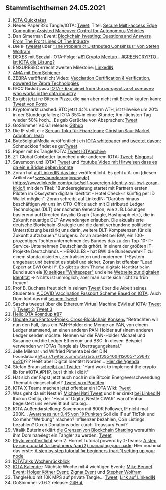 ## Stammtischthemen 24.05.2021
1. [IOTA Quicktakes](https://www.youtube.com/watch?v=CSfHxeSU080)
2. Neues Paper 32x Tangle/IOTA: [Tweet](https://twitter.com/_iotaarchive/status/1394550069576224769?s=20); Titel: [Secure Multi-access Edge Computing Assisted
Maneuver Control for Autonomous Vehicles](https://www.corealis.eu/wp-content/uploads/2021/03/Secure_Multi_access_Edge_Computing_assisted_Maneuver_Control_for_autonomous_vehicles.pdf)
3. Dan Simerman Event: [Blockchain Investing: Questions and Answers From The Front Lines Of The Industry](https://events.flaia.org/events/blockchain-investing-questions-and-answers-from-the-front-lines-of-the-industry-with-dan-simerman)
4. Die IF [tweetet](https://twitter.com/iota/status/1394593638152347650?s=20) über ["The Problem of Distributed Consensus" von Stefen Wolfram](https://writings.stephenwolfram.com/2021/05/the-problem-of-distributed-consensus/)
5. DEXES mit Spezial-IOTA-Folge: [#61 Crypto Meetup - #GREENCRYPTO - ist IOTA die Lösung?](https://www.youtube.com/watch?v=2UVf0FGAY0k)
6. ENSURESEC errecht zweiten Milestone: [LinkedIN](https://www.linkedin.com/posts/ensuresec_ensuresec-reaches-its-second-milestone-activity-6800396695176851457-t01s)
7. [AMA mit Dom Schiener](https://www.youtube.com/watch?v=jbuSlnLK2T4)
8. ZEBRA veröffentlicht Video: [Vaccination Certification & Verification, powered by Zebra Technologies](https://www.youtube.com/watch?v=TTfxu9xDaRU)
9. R/CC Reddit post: [IOTA - Explained from the perspective of someone who works in the data industry](https://www.reddit.com/r/CryptoCurrency/comments/nfghhc/iota_explained_from_the_perspective_of_someone/?utm_medium=android_app&utm_source=share)
10. Es gibt jetzt ne Bitcoin Pizza, die man aber nicht mit Bitcoin kaufen kann: [Tweet von Pomp](https://twitter.com/APompliano/status/1394638990247088129?s=20)
11. Kryptomarkt crashed: BTC jetzt 44% unterm ATH, ist teilweise um 20% in der Stunde gefallen; IOTA 35% in einer Stunde; Am nächsten Tag wieder 50% hoch... Es gab Gerüchte von Absprachen: [Tweet](https://twitter.com/crypto_birb/status/1395042808856301575?s=20)
12. GoShimmer V.0.6.1 release: [Github](https://github.com/iotaledger/goshimmer/releases/tag/v0.6.1)
13. Die IF stellt ein: [Sercan Toku für Finanzteam](https://blog.iota.org/welcome-sercan-toku-to-the-iota-foundation/amp/?__twitter_impression=true); [Christian Saur Market Adoption Team](https://blog.iota.org/welcome-christian-saur-to-the-iota-foundation/)
14. Byte5digitalMedia veröffentlicht ein [IOTA whitepaper](https://www.byte5.de/iota/iota-whitepaper/) und [tweetet davon](https://twitter.com/byte5/status/1395312875724546050?s=20); Schmucklos findet es gut[Tweet](https://twitter.com/Schmucklos_/status/1395344574361620483?s=20)
15. Paper mit 9x Tangle/IOTA: [Tweet IOTAarchive](https://twitter.com/_iotaarchive/status/1395276859022192640?s=20)
16. ZT Global Coinbetter launched unter anderem IOTA: [Tweet](https://twitter.com/Coinbetter_ZT/status/1395287918181163009?s=21); [Blogpost](https://support.clfxpx.com/hc/en-001/articles/900006215426-Announcement-on-the-launch-of-ADA-IOTA-XTZ-on-ZT-Innovation-Board)
17. Savemoon und IOTA? [Tweet](https://twitter.com/SafemoonMemer/status/1395160599198408709?s=19) und [Youtube Video mit Hinweisen dass es da ein e Bridge geben könnte](https://www.youtube.com/watch?v=Qcv6nkjNkCs)
18. Zoran hat [auf LinkedIN das hier](https://www.linkedin.com/pulse/self-sovereign-identity-ssi-bwi-zoran-kikic/) veröffentlicht. Es geht u.A. um [diesen Artikel auf www.bundesregierung.de](https://www.linkedin.com/pulse/self-sovereign-identity-ssi-bwi-zoran-kikic/) mit dem Titel: "Bundesregierung startet mit Partnern ersten Piloten im Ökosystem digitale Identität - Hotel Check-in künftig per ID Wallet möglich". Zoran schreibt auf LinkedIN: "Darüber hinaus beschäftigen wir uns im CTO-Office auch mit Distributed Ledger Technologies (DLT) der nächsten Generation, wie z. B. Lösungen basierend auf Directed Acyclic Graph (Tangle, Hashgraph etc.), die in Zukunft neuartige DLT-Anwendungen erlauben.
Die aktualisierte deutsche Blockchain-Strategie und die damit verbundene politische Unterstützung bestärkt uns darin, weitere DLT-Kompetenzen für die Zukunft aufzubauen." Übrigens: Zoran arbeitet bei BWI, ein 100-prozentiges Tochterunternehmen des Bundes das zu den Top-10-IT-Service-Unternehmen Deutschlands grhört. In einem der größten IT-Projekte Deutschlands – HERKULES – hat BWI die Bundeswehr-IT zu einem standardisierten, zentralisierten und modernen IT-System umgebaut und betreibt es stabil und sicher. Zoran ist offenbar "Lead Expert at BWI GmbH". Es gibt zu dem Thema digitale Identität beim Bund auch ein [10 seitiges "Whitepaper"](https://www.bundesregierung.de/breg-de/service/publikationen/whitepaper-oekosystem-digitaler-identitaeten-1881840) und eine [Webseite zur digitalen Identität](https://www.bundesregierung.de/breg-de/suche/digitale-identitaet-1824658) => Nichts ist unmöglich, aber man sollte sich nicht zu früh freuen!
19. Prof B. Buchana freut sich in seinem [Tweet](https://twitter.com/billatnapier/status/1395647718773637128?s=20) über die Arbeit seines Studenten: [A COVID Vaccination Passport Scheme Based on IOTA](https://crossleydan.medium.com/a-covid-vaccination-passport-scheme-based-on-iota-3ab9581bdf08). Auch Dom lobt das mit [seinem Tweet](https://twitter.com/DomSchiener/status/1395650192729329671?s=20)
20. Sascha tweetet über die Ethereum Virtual Machine EVM auf IOTA: [Tweet 1](https://twitter.com/sascha1337/status/1395469344071569408?s=20); [Tweet 2](https://twitter.com/sascha1337/status/1395514161673555971?s=20); [Tweet 3](https://twitter.com/sascha1337/status/1395649962063527938?s=20)
21. [HelloIOTA Roundup #87](https://www.youtube.com/watch?v=jU9BRKQ4OI0)
22. [Update zum Pantos-Projek: Cross-Blockchain Konsens](https://medium.com/pantos/update-zum-pantos-projekt-cross-blockchain-konsens-75721077814) "Betrachten wir nun den Fall, dass ein PAN-Holder eine Menge an PAN, von einem Ledger stammend, an einen anderen PAN-Holder auf einem anderen Ledger senden möchte. Nennen wir die PAN-Holder Michael und Susanne und die Ledger Ethereum und BSC. In diesem Beispiel verwenden wir IOTAs Tangle als Übertragungskanal."
23. Jelle Milenar und Wilfried Pimenta bei der DIN Foundation(https://twitter.com/iota/status/1395409412005715984?s=20)?!? Heißt aber Digital Identitet Norden... [Hier die Agenda](https://docs.google.com/document/d/1JmPh7X1-MNl_EuIVUodf1hWHTrt4vLvFT1N_lAjfoEQ/edit#)
24. Stefan Braun [schreibt auf Twitter](https://twitter.com/SourCL_Stefan/status/1395368528904077323?s=20): "Hard work to implement the crypto lib for #IOTA.#PHP, but i think i did it"
25. Hat sich der Papst jetzt auch noch in die Bitcoin Energieverschwendung Thematik eingeschaltet? [Tweet vom Pontifex](https://twitter.com/Pontifex/status/1394993742226939905?s=19)
26. IOTA X Teams machen jetzt offenbar ein IOTA Wiki: [Tweet](https://twitter.com/IOTAXTeams/status/1395758230442291203?s=20)
27. Was geht da mit Nestle? [Michael Nati Tweet](https://twitter.com/michelenati/status/1395812372166610949?s=20) und hier direkt [bei LinkedIN](https://www.linkedin.com/feed/update/urn:li:share:6801577996865069056) Ibukun Onitiju, der "Head of Digital, Nestlé CWAR" war offenbar begeistert und verweißt auf iota.org...
28. IOTA Außendarstellung: Savemoon mit 800K Follower, IF nicht mal 200K... [Awareness nur 0,45 von 10 Punkten](https://isthiscoinascam.com/check/iota) Soll die IF auf TicTok und Co mehr "Werbung" machen? Influenzer bezahlen, Coin Listings bezahlen? Durch Donations oder durch Treassury Fund? 
29. Vitalik Buterin erklärt [die Grenzen von Blockchain Sharding](https://vitalik.ca/general/2020/11/08/concave.html) woraufhin ihm Dom nahelegt ein Tangler zu werden: [Tweet](https://twitter.com/DomSchiener/status/1396712819287015429?s=20)
30. [Phylo veröffentlicht](https://twitter.com/Phylo79288735/status/1396694461523005441?s=20) sein 2. Hornet Tutorial powerd by X-Teams: [A step by step tutorial for beginners (part 2) managing your node](https://phyloiota.medium.com/iota-hornet-node-installation-2-8f2639e04d1d); Hier nochmal das erste: [A step by step tutorial for beginners (part 1) setting up your node](https://phyloiota.medium.com/iota-hornet-node-installation-81747de28338)
31. [IOTATalks Wochenrückblick](https://www.iota-talk.com/index.php?article/89-wochenr%C3%BCckblick-vom-16-bis-22-mai-2021/)
32. [IOTA Kalender](https://kalender.digital/e89078088266c4429634): Nächste Woche mit 4 wichtigen Events: [Mike Bennet Event](https://twitter.com/iota/status/1395771774512553985); [Holger Köther Event](https://twitter.com/IOTplus_Network/status/1394592849409228803?s=20); [Zignar Event](https://www.linkedin.com/posts/alessandromorales_blockrockets-monthly-startup-pitch-may-activity-6801221670993498112-rRhg) und [Stephen Wolfram](https://twitter.com/stephen_wolfram/status/1392995218417401865?s=20)
33. TangleHub mit 10K MPS auf private Tangle... [Tweet](https://twitter.com/Tanglehub_eu/status/1396800318986493956?s=20); [Link auf LinkedIN](https://www.linkedin.com/feed/update/urn:li:share:6802565944611807232)
34. GoShimmer v0.6.2 release: [GitHub](https://github.com/iotaledger/goshimmer/releases/tag/v0.6.2)


